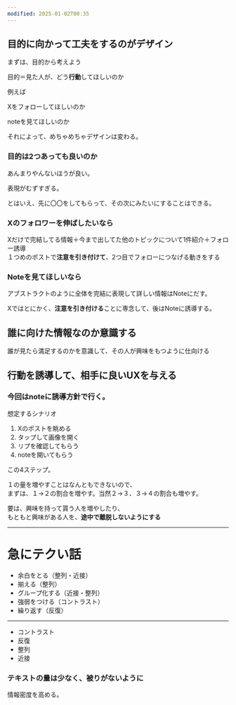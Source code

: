 ```yaml
---
modified: 2025-01-02T00:35
---
```

  

  

## 目的に向かって工夫をするのがデザイン

まずは、目的から考えよう

目的＝見た人が、どう**行動**してほしいのか

  

例えば

Xをフォローしてほしいのか

noteを見てほしいのか

それによって、めちゃめちゃデザインは変わる。

  

### 目的は2つあっても良いのか

あんまりやんないほうが良い。

表現がむずすぎる。

とはいえ、先に〇〇をしてもらって、その次にみたいにすることはできる。

  

### Xのフォロワーを伸ばしたいなら

Xだけで完結してる情報＋今まで出してた他のトピックについて1件紹介＋フォロー誘導  
１つめのポストで**注意を引き付けて**、2つ目でフォローにつなげる動きをする

  

### Noteを見てほしいなら

アブストラクトのように全体を完結に表現して詳しい情報はNoteにだす。

Xではとにかく、**注意を引き付ける**ことに専念して、後はNoteに誘導する。

  

  

## 誰に向けた情報なのか意識する

誰が見たら満足するのかを意識して、その人が興味をもつように仕向ける

  

## 行動を誘導して、相手に良いUXを与える

  

### 今回はnoteに誘導方針で行く。

想定するシナリオ

1. Xのポストを眺める
2. タップして画像を開く
3. リプを確認してもらう
4. noteを開いてもらう

この4ステップ。

１の量を増やすことはなんともできないので、  
まずは、１→２の割合を増やす。当然２→３、３→４の割合も増やす。  

要は、興味を持って貰う人を増やしたり、  
もともと興味がある人を、**途中で離脱しないようにする**

  

  

---

  

  

  

  

# 急にテクい話

  

- 余白をとる（整列・近接）
- 揃える（整列）
- グループ化する（近接・整列）
- 強弱をつける（コントラスト）
- 繰り返す（反復）

---

  

- コントラスト
- 反復
- 整列
- 近接

  

  

### テキストの量は少なく、被りがないように

情報密度を高める。